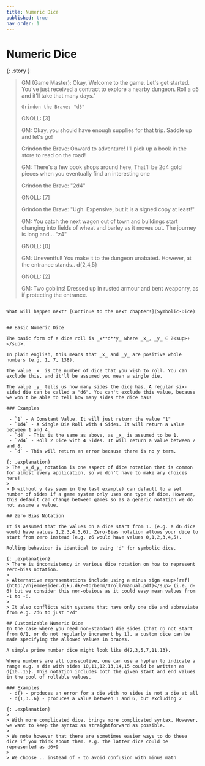 ```yaml
---
title: Numeric Dice
published: true
nav_order: 1
---
```


# Numeric Dice


{: .story }   
>  GM (Game Master): Okay, Welcome to the game. Let's get started. You've just received a contract to explore a nearby dungeon. Roll a d5 and it'll take that many days."
>  
>     Grindon the Brave: "d5"
>  
>   GNOLL: [3]
>  
>   GM: Okay, you should have enough supplies for that trip. Saddle up and let's go!
>  
>   Grindon the Brave: Onward to adventure! I'll pick up a book in the store to read on the road!
>  
>  GM: There's a few book shops around here, That'll be 2d4 gold pieces when you eventually find an interesting one
>  
>  Grindon the Brave: "2d4"
>  
>GNOLL: [7]
>  
>Grindon the Brave: "Ugh. Expensive, but it is a signed copy at least!"
>  
>  GM: You catch the next wagon out of town and buildings start changing into fields of wheat and barley as it moves out. The journey is long and... "z4"
>  
>GNOLL: [0]
>  
>GM: Uneventful! You make it to the dungeon unabated. However, at the entrance stands.. d{2,4,5}
>  
>GNOLL: [2]
>  
>GM: Two goblins! Dressed up in rusted armour and bent weaponry, as if protecting the entrance.
```

What will happen next? [Continue to the next chapter!](Symbolic-Dice)


## Basic Numeric Dice

The basic form of a dice roll is _x**d**y_ where _x_, _y_ ∈ ℤ<sup>+</sup>. 

In plain english, this means that _x_ and _y_ are positive whole numbers (e.g. 1, 7, 138). 

The value _x_ is the number of dice that you wish to roll. You can exclude this, and it'll be assumed you mean a single die.

The value _y_ tells us how many sides the dice has. A regular six-sided die can be called a "d6". You can't exclude this value, because we won't be able to tell how many sides the dice has!

### Examples

 - `1` - A Constant Value. It will just return the value "1"
 - `1d4` - A Single Die Roll with 4 Sides. It will return a value between 1 and 4.
 - `d4` - This is the same as above, as _x_ is assumed to be 1.
 - `2d4` - Roll 2 Dice with 4 Sides. It will return a value between 2 and 8. 
 - `d` - This will return an error because there is no y term.

{: .explanation}
> The _x_d_y_ notation is one aspect of dice notation that is common for almost every application, so we don't have to make any choices here!
>
> D without y (as seen in the last example) can default to a set number of sides if a game system only uses one type of dice. However, this default can change between games so as a generic notation we do not assume a value.

## Zero Bias Notation

It is assumed that the values on a dice start from 1. (e.g. a d6 dice would have values 1,2,3,4,5,6). Zero-Bias notation allows your dice to start from zero instead (e.g. z6 would have values 0,1,2,3,4,5).

Rolling behaviour is identical to using 'd' for symbolic dice.

{: .explanation}
> There is inconsistency in various dice notation on how to represent zero-bias notation.
>
> Alternative representations include using a minus sign <sup>[ref](http://hjemmesider.diku.dk/~torbenm/Troll/manual.pdf)</sup> (i.e. d-6) but we consider this non-obvious as it could easy mean values from -1 to -6.
>
> It also conflicts with systems that have only one die and abbreviate from e.g. 2d6 to just "2d"

## Customizable Numeric Dice
In the case where you need non-standard die sides (that do not start from 0/1, or do not regularly increment by 1), a custom dice can be made specifying the allowed values in braces.

A simple prime number dice might look like d{2,3,5,7,11,13}.

Where numbers are all consecutive, one can use a hyphen to indicate a range e.g. a die with sides 10,11,12,13,14,15 could be written as d{10..15}. This notation includes both the given start and end values in the pool of rollable values.

### Examples
 - d{} - produces an error for a die with no sides is not a die at all
 - d{1,3..6} - produces a value between 1 and 6, but excluding 2

{: .explanation}
> 
> With more complicated dice, brings more complicated syntax. However, we want to keep the syntax as straightforward as possible. 
>
> We note however that there are sometimes easier ways to do these dice if you think about them. e.g. the latter dice could be represented as d6+9
>
> We choose .. instead of - to avoid confusion with minus math

